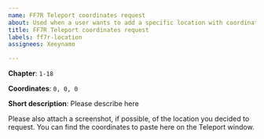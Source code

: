 ```yaml
---
name: FF7R Teleport coordinates request
about: Used when a user wants to add a specific location with coordinates
title: FF7R Teleport coordinates request
labels: ff7r-location
assignees: Xeeynamo

---
```


**Chapter**: `1-18`

**Coordinates**: `0, 0, 0`

**Short description**: Please describe here

Please also attach a screenshot, if possible, of the location you decided to request. You can find the coordinates to paste here on the Teleport window.
